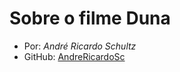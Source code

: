 # Sobre o filme **Duna**

- Por: _André Ricardo Schultz_
- GitHub: [AndreRicardoSc](https://github.com/AndreRicardoSc)
